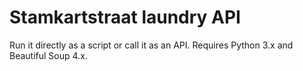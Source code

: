 # Stamkartstraat laundry API

Run it directly as a script or call it as an API. Requires Python 3.x and Beautiful Soup 4.x.
